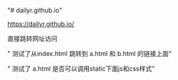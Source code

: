 "# dailyr.github.io" 

https://dailyr.github.io/

直接跳转网址访问


" 测试了从index.html 跳转到 a.html 和 b.html 的链接上面"


" 测试了 a.html 是否可以调用static下面js和css样式"
